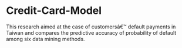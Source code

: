 # Credit-Card-Model
This research aimed at the case of customersâ€™ default payments in Taiwan and compares the predictive accuracy of probability of default among six data mining methods.
